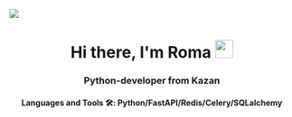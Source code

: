 ![](https://komarev.com/ghpvc/?username=RomaLosev)

<h1 align='center'>Hi there, I'm Roma</a> 
<img src='https://github.com/blackcater/blackcater/raw/main/images/Hi.gif' height='32'/></h1>
<h3 align='center'>Python-developer from Kazan</h3>

<h4 align='center'>Languages and Tools 🛠: Python/FastAPI/Redis/Celery/SQLalchemy</h4>
